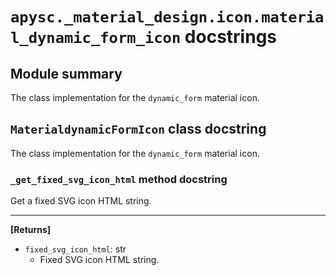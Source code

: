 # `apysc._material_design.icon.material_dynamic_form_icon` docstrings

## Module summary

The class implementation for the `dynamic_form` material icon.

## `MaterialdynamicFormIcon` class docstring

The class implementation for the `dynamic_form` material icon.

### `_get_fixed_svg_icon_html` method docstring

Get a fixed SVG icon HTML string.<hr>

**[Returns]**

- `fixed_svg_icon_html`: str
  - Fixed SVG icon HTML string.